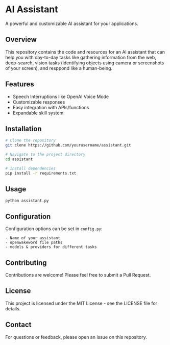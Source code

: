 # AI Assistant

A powerful and customizable AI assistant for your applications.

## Overview

This repository contains the code and resources for an AI assistant that can help you with day-to-day tasks like gathering information from the web, deep-search, vision tasks (identifying objects using camera or screenshots of your screen), and resppond like a human-being.

## Features

- Speech Interruptions like OpenAI Voice Mode
- Customizable responses
- Easy integration with APIs/functions
- Expandable skill system

## Installation

```bash
# Clone the repository
git clone https://github.com/yourusername/assistant.git

# Navigate to the project directory
cd assistant

# Install dependencies
pip install -r requirements.txt
```

## Usage

```shell
python assistant.py
```

## Configuration

Configuration options can be set in `config.py`:

    - Name of your assistant
    - openwakeword file paths
    - models & providers for different tasks

## Contributing

Contributions are welcome! Please feel free to submit a Pull Request.

## License

This project is licensed under the MIT License - see the LICENSE file for details.

## Contact

For questions or feedback, please open an issue on this repository.